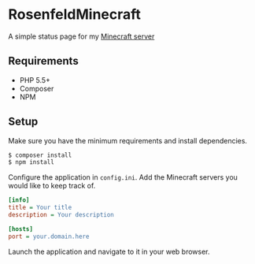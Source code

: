 # RosenfeldMinecraft

A simple status page for my [Minecraft server](https://minecraft.rosenfeld.xyz)

## Requirements

- PHP 5.5+
- Composer
- NPM

## Setup

Make sure you have the minimum requirements and install dependencies.

```bash
$ composer install
$ npm install
```

Configure the application in `config.ini`. Add the Minecraft servers you would like to keep track of.

```ini
[info]
title = Your title
description = Your description

[hosts]
port = your.domain.here
```

Launch the application and navigate to it in your web browser.
